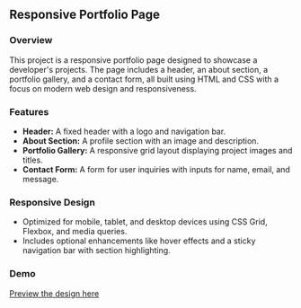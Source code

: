 ## Responsive Portfolio Page

### Overview
This project is a responsive portfolio page designed to showcase a developer's projects. The page includes a header, an about section, a portfolio gallery, and a contact form, all built using HTML and CSS with a focus on modern web design and responsiveness.

### Features
- **Header:** A fixed header with a logo and navigation bar.
- **About Section:** A profile section with an image and description.
- **Portfolio Gallery:** A responsive grid layout displaying project images and titles.
- **Contact Form:** A form for user inquiries with inputs for name, email, and message.

### Responsive Design
- Optimized for mobile, tablet, and desktop devices using CSS Grid, Flexbox, and media queries.
- Includes optional enhancements like hover effects and a sticky navigation bar with section highlighting.

### Demo
[Preview the design here](https://ayman-dwikat.github.io/Portfolio_ITG/)
